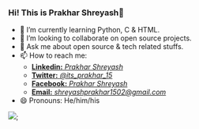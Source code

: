 ### Hi! This is Prakhar Shreyash👋
- 🌱 I’m currently learning Python, C & HTML.
- 👯 I’m looking to collaborate on open source projects.
- 💬 Ask me about open source & tech related stuffs.
- 📫 How to reach me: 
     - [**Linkedin:** *Prakhar          Shreyash*](https://www.linkedin.com/in/prakharshreyash/)   
     - [**Twitter:** *@its_prakhar_15*](https://twitter.com/its_prakhar_15) 
     - [**Facebook:** *Prakhar       Shreyash*](https://www.facebook.com/profile.php?id=100009478729107)  
     - [**Email:**       *shreyashprakhar1502@gmail.com*](shreyashprakhar1502@gmail.com)
- 😄 Pronouns: He/him/his

<img src="https://github-readme-stats.vercel.app/api?username=prakharshreyash15">;
